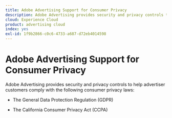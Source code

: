 ```yaml
---
title: Adobe Advertising Support for Consumer Privacy
description: Adobe Advertising provides security and privacy controls to help advertiser customers comply with consumer privacy laws.
cloud: Experience Cloud
product: advertising cloud
index: yes
exl-id: 1f9b2866-c0c6-4733-a687-d72eb4014598
---
```

# Adobe Advertising Support for Consumer Privacy

Adobe Advertising provides security and privacy controls to help advertiser customers comply with the following consumer privacy laws:

* The General Data Protection Regulation (GDPR)

* The California Consumer Privacy Act (CCPA)
